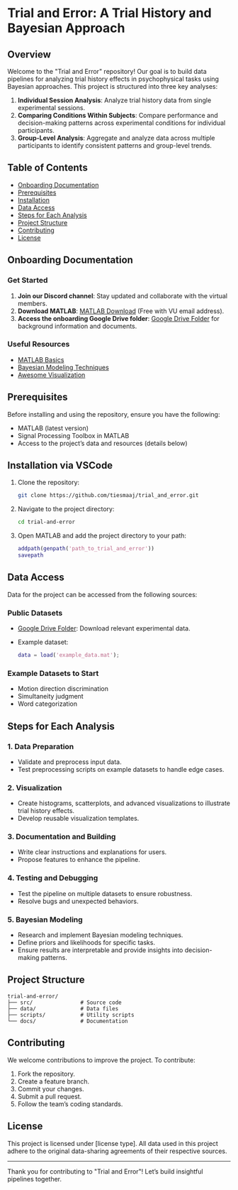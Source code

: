 # Trial and Error: A Trial History and Bayesian Approach

## Overview
Welcome to the "Trial and Error" repository! Our goal is to build data pipelines for analyzing trial history effects in psychophysical tasks using Bayesian approaches. This project is structured into three key analyses:

1. **Individual Session Analysis**: Analyze trial history data from single experimental sessions.
2. **Comparing Conditions Within Subjects**: Compare performance and decision-making patterns across experimental conditions for individual participants.
3. **Group-Level Analysis**: Aggregate and analyze data across multiple participants to identify consistent patterns and group-level trends.

## Table of Contents
- [Onboarding Documentation](#onboarding-documentation)
- [Prerequisites](#prerequisites)
- [Installation](#installation)
- [Data Access](#data-access)
- [Steps for Each Analysis](#steps-for-each-analysis)
- [Project Structure](#project-structure)
- [Contributing](#contributing)
- [License](#license)

## Onboarding Documentation
### Get Started

1. **Join our Discord channel**: Stay updated and collaborate with the virtual members.
2. **Download MATLAB**: [MATLAB Download](https://www.mathworks.com/downloads/) (Free with VU email address).
3. **Access the onboarding Google Drive folder**: [Google Drive Folder](https://drive.google.com/drive/folders/19-npik6O2sBKtePoqAmUu3XODVIH9Io7) for background information and documents.

### Useful Resources
- [MATLAB Basics](https://www.mathworks.com/help/matlab/)
- [Bayesian Modeling Techniques](https://www.ncbi.nlm.nih.gov/pmc/articles/PMC3005353/)
- [Awesome Visualization](https://github.com/alpers/awesome-data-visualization)

## Prerequisites
Before installing and using the repository, ensure you have the following:

- MATLAB (latest version)
- Signal Processing Toolbox in MATLAB
- Access to the project’s data and resources (details below)

## Installation via VSCode
1. Clone the repository:
   ```bash
   git clone https://github.com/tiesmaaj/trial_and_error.git
   ```
2. Navigate to the project directory:
   ```bash
   cd trial-and-error
   ```
3. Open MATLAB and add the project directory to your path:
   ```matlab
   addpath(genpath('path_to_trial_and_error'))
   savepath
   ```

## Data Access
Data for the project can be accessed from the following sources:

### Public Datasets
- [Google Drive Folder](https://drive.google.com/drive/folders/19-npik6O2sBKtePoqAmUu3XODVIH9Io7): Download relevant experimental data.

- Example dataset:
  ```matlab
  data = load('example_data.mat');
  ```

### Example Datasets to Start
- Motion direction discrimination
- Simultaneity judgment
- Word categorization

## Steps for Each Analysis
### 1. Data Preparation
- Validate and preprocess input data.
- Test preprocessing scripts on example datasets to handle edge cases.

### 2. Visualization
- Create histograms, scatterplots, and advanced visualizations to illustrate trial history effects.
- Develop reusable visualization templates.

### 3. Documentation and Building
- Write clear instructions and explanations for users.
- Propose features to enhance the pipeline.

### 4. Testing and Debugging
- Test the pipeline on multiple datasets to ensure robustness.
- Resolve bugs and unexpected behaviors.

### 5. Bayesian Modeling
- Research and implement Bayesian modeling techniques.
- Define priors and likelihoods for specific tasks.
- Ensure results are interpretable and provide insights into decision-making patterns.

## Project Structure
```plaintext
trial-and-error/
├── src/               # Source code
├── data/              # Data files
├── scripts/           # Utility scripts
└── docs/              # Documentation
```

## Contributing
We welcome contributions to improve the project. To contribute:

1. Fork the repository.
2. Create a feature branch.
3. Commit your changes.
4. Submit a pull request.
5. Follow the team’s coding standards.

## License
This project is licensed under [license type]. All data used in this project adhere to the original data-sharing agreements of their respective sources.

---
Thank you for contributing to "Trial and Error"! Let’s build insightful pipelines together.


